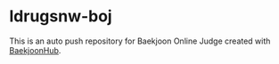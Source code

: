 # ldrugsnw-boj
This is an auto push repository for Baekjoon Online Judge created with [BaekjoonHub](https://github.com/BaekjoonHub/BaekjoonHub).
